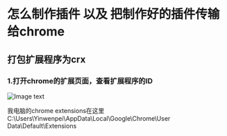 # 怎么制作插件 以及 把制作好的插件传输给chrome
## 打包扩展程序为crx
### 1.打开chrome的扩展页面，查看扩展程序的ID
![Image text]()  

我电脑的chrome extensions在这里 C:\Users\Yinwenpei\AppData\Local\Google\Chrome\User Data\Default\Extensions  

